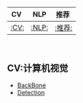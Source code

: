 |CV&nbsp;|NLP|推荐&nbsp;|
| :---: | :----: | :---: | 
|[:CV:](#CV:计算机视觉)|[:NLP:](#NLP-自然语言处理)|[:推荐:](#推荐系统)

<br>


## CV:计算机视觉

- [BackBone]()
- [ Detection]()
